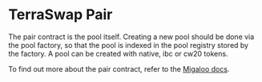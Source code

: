 # TerraSwap Pair

The pair contract is the pool itself. Creating a new pool should be done via the pool factory, so that the pool is
indexed
in the pool registry stored by the factory. A pool can be created with native, ibc or cw20 tokens.

To find out more about the pair contract, refer to
the [Migaloo docs](https://ww0-1.gitbook.io/migaloo-docs/liquidity-hub/overview-1/terraswap-pair).
